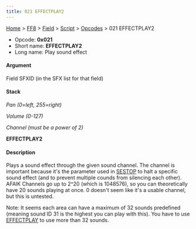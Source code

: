 ```yaml
---
title: 021 EFFECTPLAY2
---
```


[Home](/Main%20Page.md) > [FF8](/FF8.md) > [Field](/FF8/Field.md) > [Script](/FF8/Field/Script.md) > [Opcodes](/FF8/Field/Script/Opcodes.md) > 021 EFFECTPLAY2

-   Opcode: **0x021**
-   Short name: **EFFECTPLAY2**
-   Long name: Play sound effect

#### Argument

Field SFXID (in the SFX list for that field)

#### Stack

  
*Pan (0=left, 255=right)*

*Volume (0-127)*

*Channel (must be a power of 2)*

**EFFECTPLAY2**

#### Description

Plays a sound effect through the given sound channel. The channel is
important because it's the parameter used in [SESTOP][] to halt a
specific sound effect (and to prevent multiple counds from silencing
each other). AFAIK Channels go up to 2^20 (which is 1048576), so you can
theoretically have 20 sounds playing at once. 0 doesn't seem like it's a
usable channel, but this is untested.

Note: It seems each area can have a maximum of 32 sounds predefined
(meaning sound ID 31 is the highest you can play with this). You have to
use [EFFECTPLAY][] to use more than 32 sounds.

  [SESTOP]: /FF8/Field/Script/Opcodes/0CD%20SESTOP.md "wikilink"
  [EFFECTPLAY]: /FF8/Field/Script/Opcodes/0BC%20EFFECTPLAY.md "wikilink"
